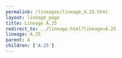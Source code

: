```yaml
---
permalink: /lineages/lineage_A.25.html
layout: lineage_page
title: Lineage A.25
redirect_to: ../lineage.html?lineage=A.25
lineage: A.25
parent: A
children: ['A.25']
---
```

